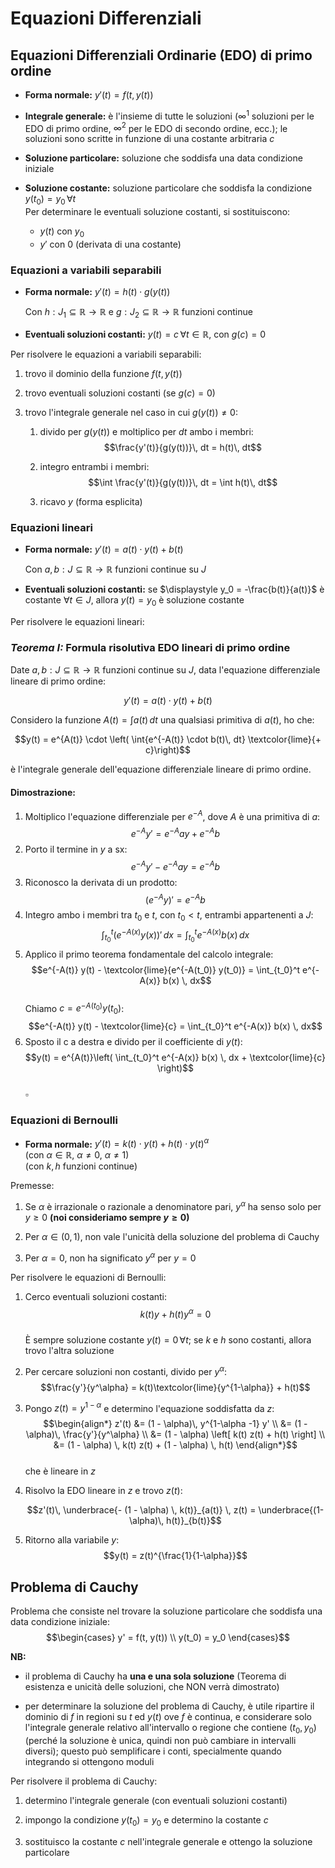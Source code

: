 # Equazioni Differenziali

## Equazioni Differenziali Ordinarie (EDO) di primo ordine

* **Forma normale:** $y'(t) = f(t, y(t))$

* **Integrale generale:** è l'insieme di tutte le soluzioni ($\infty^1$ soluzioni per le EDO di primo ordine, $\infty^2$ per le EDO di secondo ordine, ecc.); le soluzioni sono scritte in funzione di una costante arbitraria $c$

* **Soluzione particolare:** soluzione che soddisfa una data condizione iniziale

* **Soluzione costante:** soluzione particolare che soddisfa la condizione $y(t_0) = y_0\, \forall t$  
    Per determinare le eventuali soluzione costanti, si sostituiscono:
    * $y(t)$ con $y_0$
    * $y'$ con $0$ (derivata di una costante)


### Equazioni a variabili separabili

* **Forma normale:** $y'(t) = h(t) \cdot g(y(t))$  

    Con $h: J_1 \subseteq \mathbb{R} \to \mathbb{R}$ e $g: J_2 \subseteq \mathbb{R} \to \mathbb{R}$ funzioni continue

* **Eventuali soluzioni costanti:** $y(t) = c \, \forall t \in \mathbb{R}$, con $g(c) = 0$

Per risolvere le equazioni a variabili separabili:

1. trovo il dominio della funzione $f(t,y(t))$

2. trovo eventuali soluzioni costanti (se $g(c) = 0$)

3. trovo l'integrale generale nel caso in cui $g(y(t)) \neq 0$:
    
    1. divido per $g(y(t))$ e moltiplico per $dt$ ambo i membri:
        $$\frac{y'(t)}{g(y(t))}\, dt =  h(t)\, dt$$

    2. integro entrambi i membri:
        $$\int \frac{y'(t)}{g(y(t))}\, dt = \int h(t)\, dt$$

    3. ricavo $y$ (forma esplicita)

### Equazioni lineari

* **Forma normale:** $y'(t) = a(t) \cdot y(t) + b(t)$

    Con $a, b: J \subseteq \mathbb{R} \to \mathbb{R}$ funzioni continue su $J$

* **Eventuali soluzioni costanti:** se $\displaystyle y_0 = -\frac{b(t)}{a(t)}$ è costante $\forall t \in J$, allora $y(t) = y_0$ è soluzione costante

Per risolvere le equazioni lineari:

### ***Teorema I:*** Formula risolutiva EDO lineari di primo ordine

Date $a,b: J \subseteq \mathbb{R} \to \mathbb{R}$ funzioni continue su $J$, data l'equazione differenziale lineare di primo ordine:

$$y'(t) = a(t) \cdot y(t) + b(t)$$

Considero la funzione $A(t) = \displaystyle \int{a(t)}\, dt$ una qualsiasi primitiva di $a(t)$, ho che:

$$y(t) = e^{A(t)} \cdot \left( \int{e^{-A(t)} \cdot b(t)\, dt} \textcolor{lime}{+ c}\right)$$

è l'integrale generale dell'equazione differenziale lineare di primo ordine.

#### Dimostrazione:

1. Moltiplico l'equazione differenziale per $e^{-A}$, dove $A$ è una primitiva di $a$:  
    $$e^{-A}  y' = e^{-A} a y + e^{-A} b$$
2. Porto il termine in $y$ a sx:
    $$e^{-A} y' - e^{-A} a y = e^{-A} b$$
3. Riconosco la derivata di un prodotto:
    $$\left( e^{-A} y \right)' = e^{-A} b$$
4. Integro ambo i membri tra $t_0$ e $t$, con $t_0 < t$, entrambi appartenenti a $J$:
    $$\int_{t_0}^t \left( e^{-A(x)} y(x) \right)' \, dx = \int_{t_0}^t e^{-A(x)} b(x) \, dx$$
5. Applico il primo teorema fondamentale del calcolo integrale:
    $$e^{-A(t)} y(t) - \textcolor{lime}{e^{-A(t_0)} y(t_0)} = \int_{t_0}^t e^{-A(x)} b(x) \, dx$$  
    Chiamo $c = e^{-A(t_0)} y(t_0)$:  
    $$e^{-A(t)} y(t) - \textcolor{lime}{c} = \int_{t_0}^t e^{-A(x)} b(x) \, dx$$  
6. Sposto il c a destra e divido per il coefficiente di $y(t)$:
    $$y(t) = e^{A(t)}\left( \int_{t_0}^t e^{-A(x)} b(x) \, dx + \textcolor{lime}{c} \right)$$  
$\square$

### Equazioni di Bernoulli

* **Forma normale:** $y'(t) = k(t) \cdot y(t) + h(t) \cdot y(t)^\alpha$  
    (con $\alpha \in \mathbb{R},\ \alpha \ne 0,\ \alpha \ne 1$)  
    (con $k, h$ funzioni continue)

Premesse:

1. Se $\alpha$ è irrazionale o razionale a denominatore pari, $y^\alpha$ ha senso solo per $y \ge 0$ **(noi consideriamo sempre $y \ge 0$)**

2. Per $\alpha \in (0, 1)$, non vale l'unicità della soluzione del problema di Cauchy

3. Per $\alpha = 0$, non ha significato $y^\alpha$ per $y = 0$

Per risolvere le equazioni di Bernoulli:

1. Cerco eventuali soluzioni costanti:  
    $$k(t)y + h(t) y^\alpha = 0$$  
    È sempre soluzione costante $y(t) = 0\, \forall t$; se $k$ e $h$ sono costanti, allora trovo l'altra soluzione

2. Per cercare soluzioni non costanti, divido per $y^\alpha$:
    $$\frac{y'}{y^\alpha} = k(t)\textcolor{lime}{y^{1-\alpha}} + h(t)$$
    
3. Pongo $z(t) = y^{1- \alpha}$ e determino l'equazione soddisfatta da $z$:
    $$\begin{align*}
        z'(t) &= (1 - \alpha)\, y^{1-\alpha -1} y' \\
        &= (1 - \alpha)\, \frac{y'}{y^\alpha} \\
        &= (1 - \alpha) \left[ k(t) z(t) + h(t) \right] \\
        &= (1 - \alpha) \, k(t) z(t) + (1 - \alpha) \, h(t)
    \end{align*}$$  
    che è lineare in $z$

4. Risolvo la EDO lineare in $z$ e trovo $z(t)$:

    $$z'(t)\, \underbrace{- (1 - \alpha) \, k(t)}_{a(t)} \, z(t) = \underbrace{(1-\alpha)\, h(t)}_{b(t)}$$

5. Ritorno alla variabile $y$:
    $$y(t) = z(t)^{\frac{1}{1-\alpha}}$$

## Problema di Cauchy

Problema che consiste nel trovare la soluzione particolare che soddisfa una data condizione iniziale:  
    $$\begin{cases}
        y' = f(t, y(t)) \\
        y(t_0) = y_0
    \end{cases}$$  

**NB:**

* il problema di Cauchy ha **una e una sola soluzione** (Teorema di esistenza e unicità delle soluzioni, che NON verrà dimostrato)

* per determinare la soluzione del problema di Cauchy, è utile ripartire il dominio di $f$ in regioni su $t$ ed $y(t)$ ove $f$ è continua, e considerare solo l'integrale generale relativo all'intervallo o regione che contiene $(t_0, y_0)$ (perché la soluzione è unica, quindi non può cambiare in intervalli diversi); questo può semplificare i conti, specialmente quando integrando si ottengono moduli

Per risolvere il problema di Cauchy:  

1. determino l'integrale generale (con eventuali soluzioni costanti)

2. impongo la condizione $y(t_0) = y_0$ e determino la costante $c$

3. sostituisco la costante $c$ nell'integrale generale e ottengo la soluzione particolare


